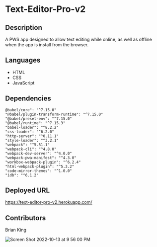 # Text-Editor-Pro-v2

## Description
A PWS app designed to allow text editing while online, as well as offline when the app is install from the browser.

## Languages
* HTML
* CSS
* JavaScript

## Dependencies
    @babel/core": "^7.15.0"
    "@babel/plugin-transform-runtime": "^7.15.0"
    "@babel/preset-env": "^7.15.0"
    "@babel/runtime": "^7.15.3"
    "babel-loader": "^8.2.2"
    "css-loader": "^6.2.0"
    "http-server": "^0.11.1"
    "style-loader": "^3.2.1"
    "webpack": "^5.51.1"
    "webpack-cli": "^4.8.0"
    "webpack-dev-server": "^4.0.0"
    "webpack-pwa-manifest": "^4.3.0"
    "workbox-webpack-plugin": "^6.2.4"
    "html-webpack-plugin": "^5.3.2"
    "code-mirror-themes": "^1.0.0"
    "idb": "^6.1.2"

## Deployed URL
https://text-editor-pro-v2.herokuapp.com/

## Contributors
Brian King

![Screen Shot 2022-10-13 at 9 56 00 PM](https://user-images.githubusercontent.com/104585768/195744284-253f7743-7fa1-4c28-9076-4c82d02eb729.png)
